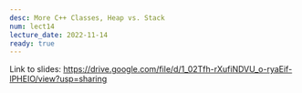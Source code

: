 ```yaml
---
desc: More C++ Classes, Heap vs. Stack
num: lect14
lecture_date: 2022-11-14
ready: true
---
```



Link to slides: <https://drive.google.com/file/d/1_02Tfh-rXufiNDVU_o-ryaEif-lPHEIO/view?usp=sharing>


